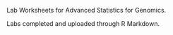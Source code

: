 Lab Worksheets for Advanced Statistics for Genomics.

Labs completed and uploaded through R Markdown.
